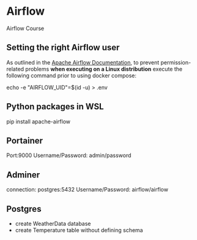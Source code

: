 # Airflow
 Airflow Course

## Setting the right Airflow user
As outlined in the [Apache Airflow Documentation](URL "https://airflow.apache.org/docs/apache-airflow/stable/howto/docker-compose/index.html#initializing-environment"), to prevent 
permission-related problems **when executing on a Linux distribution**
execute the following command prior to using docker compose: 

echo -e "AIRFLOW_UID"=$(id -u) > .env

## Python packages in WSL
pip install apache-airflow

## Portainer
Port:9000
Username/Password: admin/password

## Adminer
connection: postgres:5432
Username/Password: airflow/airflow

## Postgres
- create WeatherData database
- create Temperature table without defining schema


